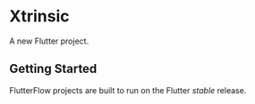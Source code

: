 # Xtrinsic

A new Flutter project.

## Getting Started

FlutterFlow projects are built to run on the Flutter _stable_ release.
